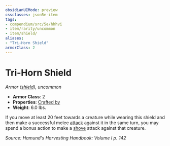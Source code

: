 ```yaml
---
obsidianUIMode: preview
cssclasses: json5e-item
tags:
- compendium/src/5e/hhhvi
- item/rarity/uncommon
- item/shield/
aliases: 
- "Tri-Horn Shield"
armorClass: 2
---
```

# Tri-Horn Shield
*Armor ([shield](compendium/items/shield.md)), uncommon*  

- **Armor Class**: 2
- **Properties**: [Crafted by](/compendium/rules/item-properties.md#Crafted%20by)
- **Weight**: 6.0 lbs.

If you move at least 20 feet towards a creature while wearing this shield and then make a successful melee [attack](/compendium/rules/actions.md#Attack) against it in the same turn, you may spend a bonus action to make a [shove](/compendium/rules/actions.md#Shove) attack against that creature.

*Source: Hamund's Harvesting Handbook: Volume I p. 142*